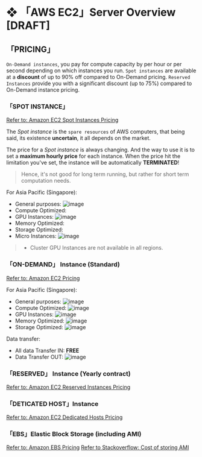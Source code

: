 # ❖ 「AWS EC2」Server Overview [DRAFT]


## 「PRICING」

`On-Demand instances`, you pay for compute capacity by per hour or per second depending on which instances you run.
`Spot instances` are available at a **discount** of up to 90% off compared to On-Demand pricing.
`Reserved Instances` provide you with a significant discount (up to 75%) compared to On-Demand instance pricing. 

### 「SPOT INSTANCE」
[Refer to: Amazon EC2 Spot Instances Pricing](https://aws.amazon.com/ec2/spot/pricing/)

The _Spot instance_ is the `spare resources` of AWS computers, that being said, its existence **uncertain**, it all depends on the market.

The price for a _Spot instance_ is always changing. And the way to use it is to set a **maximum hourly price** for each instance. When the price hit the limitation you've set, the instance will be automatically **TERMINATED**!

> Hence, it's not good for long term running, but rather for short term computation needs.

For Asia Pacific (Singapore):
- General purposes:
![image](https://user-images.githubusercontent.com/14041622/45222405-12f47400-b2e7-11e8-8baa-2a1a8f563271.png)
- Compute Optimized:
- GPU Instances:
![image](https://user-images.githubusercontent.com/14041622/45222449-31f30600-b2e7-11e8-8fa8-8aab2afad3c3.png)
- Memory Optimized:
- Storage Optimized:
- Micro Instances:
![image](https://user-images.githubusercontent.com/14041622/45222497-5a7b0000-b2e7-11e8-9d0b-451e3b1807e1.png)

> * Cluster GPU Instances are not available in all regions.



### 「ON-DEMAND」 Instance  (Standard)

[Refer to: Amazon EC2 Pricing](https://aws.amazon.com/ec2/pricing/on-demand/)

For Asia Pacific (Singapore):
- General purposes:
![image](https://user-images.githubusercontent.com/14041622/45221740-f35c4c00-b2e4-11e8-91ca-35c38ecbdea9.png)
- Compute Optimized:
![image](https://user-images.githubusercontent.com/14041622/45221899-7c738300-b2e5-11e8-8927-620a04879f7c.png)
- GPU Instances:
![image](https://user-images.githubusercontent.com/14041622/45221948-a0cf5f80-b2e5-11e8-8dbd-7819864889fc.png)
- Memory Optimized:
![image](https://user-images.githubusercontent.com/14041622/45221968-afb61200-b2e5-11e8-9525-cfd322ffc5e0.png)
- Storage Optimized:
![image](https://user-images.githubusercontent.com/14041622/45221972-b6448980-b2e5-11e8-9e51-6c3f56adf33e.png)

Data transfer:
- All data Transfer IN: **FREE**
- Data Transfer OUT:
![image](https://user-images.githubusercontent.com/14041622/45222629-a037c880-b2e7-11e8-95d9-06c9deaf2e8c.png)


### 「RESERVED」 Instance (Yearly contract)
[Refer to: Amazon EC2 Reserved Instances Pricing](https://aws.amazon.com/ec2/pricing/reserved-instances/pricing/)


### 「DETICATED HOST」Instance
[Refer to: Amazon EC2 Dedicated Hosts Pricing](https://aws.amazon.com/ec2/dedicated-hosts/pricing/)


### 「EBS」Elastic Block Storage (including AMI)

[Refer to: Amazon EBS Pricing](https://aws.amazon.com/ebs/pricing/)
[Refer to Stackoverflow: Cost of storing AMI](https://stackoverflow.com/questions/18650697/cost-of-storing-ami)
